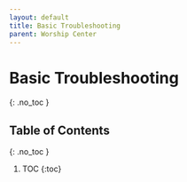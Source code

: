 ```yaml
---
layout: default
title: Basic Troubleshooting
parent: Worship Center
---
```


# Basic Troubleshooting
{: .no_toc }

## Table of Contents
{: .no_toc }

1. TOC
{:toc}

